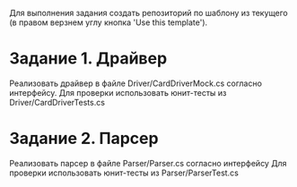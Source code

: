 Для выполнения задания создать репозиторий по шаблону из текущего (в правом верзнем углу кнопка 'Use this template').

# Задание 1. Драйвер
Реализовать драйвер в файле Driver/CardDriverMock.cs согласно интерфейсу.
Для проверки использовать юнит-тесты из Driver/CardDriverTests.cs

# Задание 2. Парсер
Реализовать парсер в файле Parser/Parser.cs согласно интерфейсу
Для проверки использовать юнит-тесты из Parser/ParserTest.cs
